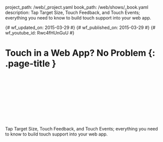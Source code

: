 project_path: /web/_project.yaml
book_path: /web/shows/_book.yaml
description: Tap Target Size, Touch Feedback, and Touch Events; everything you need to know to build touch support into your web app.

{# wf_updated_on: 2015-03-29 #}
{# wf_published_on: 2015-03-29 #}
{# wf_youtube_id: Rwc4fHUnGuU #}

# Touch in a Web App? No Problem {: .page-title }


<div class="video-wrapper">
  <iframe class="devsite-embedded-youtube-video" data-video-id="Rwc4fHUnGuU"
          data-autohide="1" data-showinfo="0" frameborder="0" allowfullscreen>
  </iframe>
</div>


Tap Target Size, Touch Feedback, and Touch Events; everything you need to know to build touch support into your web app.
